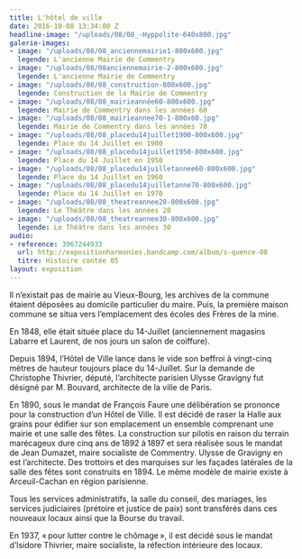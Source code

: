 ```yaml
---
title: L'hôtel de ville
date: 2016-10-08 13:34:00 Z
headline-image: "/uploads/08/08_-Hyppolite-640x800.jpg"
galerie-images:
- image: "/uploads/08/08_anciennemairie1-800x600.jpg"
  legende: L'ancienne Mairie de Commentry
- image: "/uploads/08/08anciennemairie-2-800x600.jpg"
  legende: L'ancienne Mairie de Commentry
- image: "/uploads/08/08_construction-800x600.jpg"
  legende: Construction de la Mairie de Commentry
- image: "/uploads/08/08_mairieannée60-800x600.jpg"
  legende: Mairie de Commentry dans les années 60
- image: "/uploads/08/08_mairieannee70-1-800x60.jpg"
  legende: Mairie de Commentry dans les années 70
- image: "/uploads/08/08_placedu14juillet1900-800x600.jpg"
  legende: Place du 14 Juillet en 1900
- image: "/uploads/08/08_placedu14juillet1950-800x600.jpg"
  legende: Place du 14 Juillet en 1950
- image: "/uploads/08/08_placedu14juilletannee60-800x600.jpg"
  legende: Place du 14 Juillet en 1960
- image: "/uploads/08/08_placedu14juilletanne70-800x600.jpg"
  legende: Place du 14 Juillet en 1970
- image: "/uploads/08/08_theatreannee20-800x600.jpg"
  legende: Le Théâtre dans les années 20
- image: "/uploads/08/08_theatreannee30-800x600.jpg"
  legende: Le Théâtre dans les années 30
audio:
- reference: 3967244933
  url: http://expositionharmonies.bandcamp.com/album/s-quence-08
  titre: Histoire contée 05
layout: exposition
---
```


Il n’existait pas de mairie au Vieux-Bourg, les archives de la commune étaient déposées au domicile particulier du maire. Puis, la première maison commune se situa vers l’emplacement des écoles des Frères de la mine.

En 1848, elle était située place du 14-Juillet (anciennement magasins Labarre et Laurent, de nos jours un salon de coiffure).

Depuis 1894, l’Hôtel de Ville lance dans le vide son beffroi à vingt-cinq mètres de hauteur toujours place du 14-Juillet. Sur la demande de Christophe Thivrier, député, l’architecte parisien Ulysse Gravigny fut désigné par M. Bouvard, architecte de la ville de Paris.

En 1890, sous le mandat de François Faure une délibération se prononce pour la construction d’un Hôtel de Ville. Il est décidé de raser la Halle aux grains pour édifier sur son emplacement un ensemble comprenant une mairie et une salle des fêtes. La construction sur pilotis en raison du terrain marécageux dure cinq ans de 1892 à 1897 et sera réalisée sous le mandat de Jean Dumazet, maire socialiste de Commentry. Ulysse de Gravigny en est l’architecte.
Des trottoirs et des marquises sur les façades latérales de la salle des fêtes sont construits en 1894. Le même modèle de mairie existe à Arceuil-Cachan en région parisienne.

Tous les services administratifs, la salle du conseil, des mariages, les services judiciaires (prétoire et justice de paix) sont transférés dans ces nouveaux locaux ainsi que la Bourse du travail.

En 1937, « pour lutter contre le chômage », il est décidé sous le mandat d’Isidore Thivrier, maire socialiste, la réfection intérieure des locaux.
